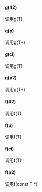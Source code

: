 #### g(42)

调用g(T)

#### g(p)

调用g(T*)

#### g(ci)

调用g(T)

#### g(p2)

调用g(T*)

#### f(42)

调用f(T)

#### f(p)

调用f(T)

#### f(ci)

调用f(T)

#### f(p2)

调用f(const T *)